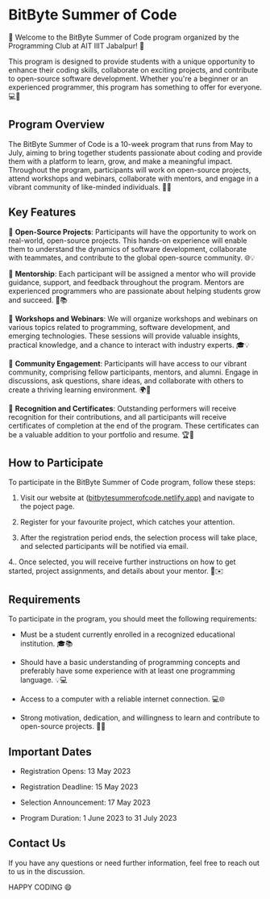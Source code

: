 # BitByte Summer of Code

🌟 Welcome to the BitByte Summer of Code program organized by the Programming Club at AIT IIIT Jabalpur! 🌟

This program is designed to provide students with a unique opportunity to enhance their coding skills, collaborate on exciting projects, and contribute to open-source software development. Whether you're a beginner or an experienced programmer, this program has something to offer for everyone. 💻🚀

## Program Overview

The BitByte Summer of Code is a 10-week program that runs from May to July, aiming to bring together students passionate about coding and provide them with a platform to learn, grow, and make a meaningful impact. Throughout the program, participants will work on open-source projects, attend workshops and webinars, collaborate with mentors, and engage in a vibrant community of like-minded individuals. 🌈👥

## Key Features

🔸 **Open-Source Projects**: Participants will have the opportunity to work on real-world, open-source projects. This hands-on experience will enable them to understand the dynamics of software development, collaborate with teammates, and contribute to the global open-source community. 🌐💡

🔸 **Mentorship**: Each participant will be assigned a mentor who will provide guidance, support, and feedback throughout the program. Mentors are experienced programmers who are passionate about helping students grow and succeed. 🙌📚

🔸 **Workshops and Webinars**: We will organize workshops and webinars on various topics related to programming, software development, and emerging technologies. These sessions will provide valuable insights, practical knowledge, and a chance to interact with industry experts. 🎓💡

🔸 **Community Engagement**: Participants will have access to our vibrant community, comprising fellow participants, mentors, and alumni. Engage in discussions, ask questions, share ideas, and collaborate with others to create a thriving learning environment. 🌍🤝

🔸 **Recognition and Certificates**: Outstanding performers will receive recognition for their contributions, and all participants will receive certificates of completion at the end of the program. These certificates can be a valuable addition to your portfolio and resume. 🏆📜

## How to Participate

To participate in the BitByte Summer of Code program, follow these steps:

1. Visit our website at ([bitbytesummerofcode.netlify.app)](https://bitbytesummerofcode.netlify.app/) and navigate to the poject page.

2. Register for your favourite project, which catches your attention.

3. After the registration period ends, the selection process will take place, and selected participants will be notified via email.

4.. Once selected, you will receive further instructions on how to get started, project assignments, and details about your mentor. 📝✉️

## Requirements

To participate in the program, you should meet the following requirements:

- Must be a student currently enrolled in a recognized educational institution. 🎓📚

- Should have a basic understanding of programming concepts and preferably have some experience with at least one programming language. 💡💻

- Access to a computer with a reliable internet connection. 💻🌐

- Strong motivation, dedication, and willingness to learn and contribute to open-source projects. 🌟🔥

## Important Dates

- Registration Opens: 13 May 2023

- Registration Deadline: 15 May 2023

- Selection Announcement: 17 May 2023

- Program Duration: 1 June 2023 to 31 July 2023

## Contact Us

If you have any questions or need further information, feel free to reach out to us in the discussion.

HAPPY CODING 😄
